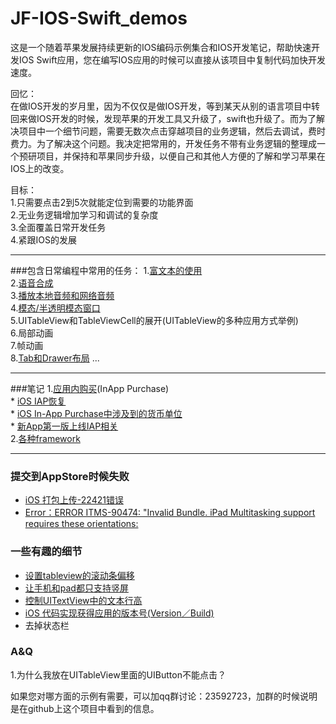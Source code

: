 # JF-IOS-Swift_demos
这是一个随着苹果发展持续更新的IOS编码示例集合和IOS开发笔记，帮助快速开发IOS Swift应用，您在编写IOS应用的时候可以直接从该项目中复制代码加快开发速度。  

回忆：  
在做IOS开发的岁月里，因为不仅仅是做IOS开发，等到某天从别的语言项目中转回来做IOS开发的时候，发现苹果的开发工具又升级了，swift也升级了。而为了解决项目中一个细节问题，需要无数次点击穿越项目的业务逻辑，然后去调试，费时费力。为了解决这个问题。我决定把常用的，开发任务不带有业务逻辑的整理成一个预研项目，并保持和苹果同步升级，以便自己和其他人方便的了解和学习苹果在IOS上的改变。

目标：  
1.只需要点击2到5次就能定位到需要的功能界面  
2.无业务逻辑增加学习和调试的复杂度  
3.全面覆盖日常开发任务  
4.紧跟IOS的发展  

---
###包含日常编程中常用的任务： 
1.[富文本的使用](/IOSDemos/Controller/FullTextDemoViewController.swift)  
2.[语音合成](/IOSDemos/Controller/SpeechSynthesizerDemoViewController.swift)  
3.[播放本地音频和网络音频](/IOSDemos/Controller/PlayVoiceFormNetViewController.swift)  
4.[模态/半透明模态窗口](/IOSDemos/Controller/ModalViewController.swift)  
5.UITableView和TableViewCell的展开(UITableView的多种应用方式举例)  
6.局部动画  
7.帧动画  
8.[Tab和Drawer布局](/IOSDemos/ViewController.swift#test)
...  


---
###笔记
1.[应用内购买](/note/InAppPurchase.md)(InApp Purchase)  
    * [iOS IAP恢复](/note/InAppPurchase.md#restore)  
    * [iOS In-App Purchase中涉及到的货币单位](/note/InAppPurchase.md#money)   
    * [新App第一版上线IAP相关](/note/InAppPurchase.md#FirstAppVersion)   
2.[各种framework](/note/framework.md)  

---
### 提交到AppStore时候失败
* [iOS 打包上传-22421错误](/note/SubmitToAppStore.md)  
* [Error：ERROR ITMS-90474: "Invalid Bundle. iPad Multitasking support requires these orientations:](/note/SubmitToAppStore.md)  
 

### 一些有趣的细节  
* [设置tableview的滚动条偏移](/note/SomeDetails.md#tableviewscrollindicator)  
* [让手机和pad都只支持竖屏](/note/SomeDetails.md#screenvertial)   
* [控制UITextView中的文本行高](/note/SomeDetails.md#setLineHeightforUITextView)  
* [iOS 代码实现获得应用的版本号(Version／Build)](/note/SomeDetails.md#getversionForApp)  
* 去掉状态栏  

### A&Q  
1.为什么我放在UITableView里面的UIButton不能点击？


如果您对哪方面的示例有需要，可以加qq群讨论：23592723，加群的时候说明是在github上这个项目中看到的信息。
